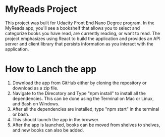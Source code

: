 # MyReads Project

This project was built for Udacity Front End Nano Degree program. 
In the MyReads app, you'll see a bookshelf that allows you to select and categorize books you have read, are currently reading, or want to read. The project emphasizes using React to build the application and provides an API server and client library that persists information as you interact with the application.

# How to Lanch the app

1. Download the app from GitHub either by cloning the repository or download as a zip file. 
2. Navigate to the Direcotory and Type "npm install" to install all the dependencies. This can be done using the Terminal on   Mac or Linux, and Bash on Windows. 
3. After all the dependencies are installed, type "npm start" in the terminal or bash. 
4. This should launch the app in the browser. 
5. After the app is launched, books can be moved from shelves to shelves, and new books can also be added. 